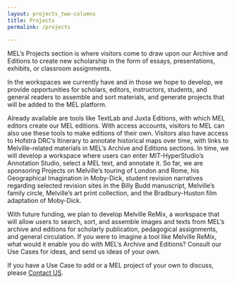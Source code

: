 ```yaml
---
layout: projects_two-columns
title: Projects
permalink: /projects
 
---
```

 

MEL’s Projects section is where visitors come to draw upon our Archive and Editions to create new scholarship in the form of essays, presentations, exhibits, or classroom assignments.

In the workspaces we currently have and in those we hope to develop, we provide opportunities for scholars, editors, instructors, students, and general readers to assemble and sort materials, and generate projects that will be added to the MEL platform.

Already available are tools like TextLab and Juxta Editions, with which MEL editors create our MEL editions. With access accounts, visitors to MEL can also use these tools to make editions of their own. Visitors also have access to Hofstra DRC’s Itinerary to annotate historical maps over time, with links to Melville-related materials in MEL’s Archive and Editions sections. In time, we will develop a workspace where users can enter MIT-HyperStudio’s Annotation Studio, select a MEL text, and annotate it. So far, we are sponsoring Projects on Melville’s touring of London and Rome, his Geographical Imagination in Moby-Dick, student revision narratives regarding selected revision sites in the Billy Budd manuscript, Melville’s family circle, Melville’s art print collection, and the Bradbury-Huston film adaptation of Moby-Dick.

With future funding, we plan to develop Melville ReMix, a workspace that will allow users to search, sort, and assemble images and texts from MEL’s archive and editions for scholarly publication, pedagogical assignments, and general circulation. If you were to imagine a tool like Melville ReMix, what would it enable you do with MEL’s Archive and Editions? Consult our Use Cases for ideas, and send us ideas of your own.

If you have a Use Case to add or a MEL project of your own to discuss, please  [Contact US](mailto:John.L.Bryant@hofstra.edu).

